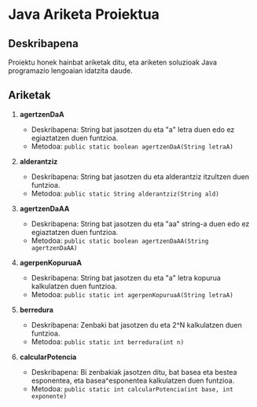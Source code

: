 # Java Ariketa Proiektua

## Deskribapena

Proiektu honek hainbat ariketak ditu, eta ariketen soluzioak Java programazio lengoaian idatzita daude.

## Ariketak

1. **agertzenDaA**
   - Deskribapena: String bat jasotzen du eta "a" letra duen edo ez egiaztatzen duen funtzioa.
   - Metodoa: `public static boolean agertzenDaA(String letraA)`

2. **alderantziz**
   - Deskribapena: String bat jasotzen du eta alderantziz itzultzen duen funtzioa.
   - Metodoa: `public static String alderantziz(String ald)`

3. **agertzenDaAA**
   - Deskribapena: String bat jasotzen du eta "aa" string-a duen edo ez egiaztatzen duen funtzioa.
   - Metodoa: `public static boolean agertzenDaAA(String agertzenDaAA)`

4. **agerpenKopuruaA**
   - Deskribapena: String bat jasotzen du eta "a" letra kopurua kalkulatzen duen funtzioa.
   - Metodoa: `public static int agerpenKopuruaA(String letraA)`

5. **berredura**
   - Deskribapena: Zenbaki bat jasotzen du eta 2^N kalkulatzen duen funtzioa.
   - Metodoa: `public static int berredura(int n)`

6. **calcularPotencia**
   - Deskribapena: Bi zenbakiak jasotzen ditu, bat basea eta bestea esponentea, eta basea^esponentea kalkulatzen duen funtzioa.
   - Metodoa: `public static int calcularPotencia(int base, int exponente)`
